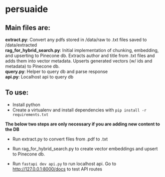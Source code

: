 # persuaide

## Main files are:
**extract.py**: Convert any pdfs stored in /data/raw to .txt files saved to /data/extracted    
**rag_for_hybrid_search.py**: Initial implementation of chunking, embedding, and upserting to Pinecone db. Extracts author and title from .txt files and adds them into vector metadata. Upserts generated vectors (w/ ids and metadata) to Pinecone db.   
**query.py**: Helper to query db and parse response   
**api.py**: Localhost api to query db

## To use:
- Install python
- Create a virtualenv and install dependencies with `pip install -r requirements.txt`


**The below two steps are only necessary if you are adding new content to the DB**
- Run extract.py to convert files from .pdf to .txt
- Run rag_for_hybrid_search.py to create vector embeddings and upsert to Pinecone db.


- Run `fastapi dev api.py` to run localhost api. Go to http://127.0.0.1:8000/docs to test API routes
